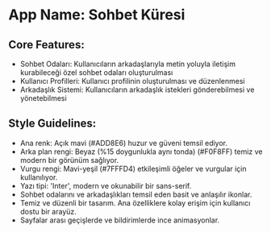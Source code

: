 # **App Name**: Sohbet Küresi

## Core Features:

- Sohbet Odaları: Kullanıcıların arkadaşlarıyla metin yoluyla iletişim kurabileceği özel sohbet odaları oluşturulması
- Kullanıcı Profilleri: Kullanıcı profilinin oluşturulması ve düzenlenmesi
- Arkadaşlık Sistemi: Kullanıcıların arkadaşlık istekleri gönderebilmesi ve yönetebilmesi

## Style Guidelines:

- Ana renk: Açık mavi (#ADD8E6) huzur ve güveni temsil ediyor.
- Arka plan rengi: Beyaz (%15 doygunlukla aynı tonda) (#F0F8FF) temiz ve modern bir görünüm sağlıyor.
- Vurgu rengi: Mavi-yeşil (#7FFFD4) etkileşimli öğeler ve vurgular için kullanılıyor.
- Yazı tipi: 'Inter', modern ve okunabilir bir sans-serif.
- Sohbet odalarını ve arkadaşlıkları temsil eden basit ve anlaşılır ikonlar.
- Temiz ve düzenli bir tasarım. Ana özelliklere kolay erişim için kullanıcı dostu bir arayüz.
- Sayfalar arası geçişlerde ve bildirimlerde ince animasyonlar.